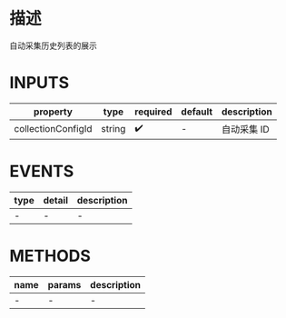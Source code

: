 [//]: # "business-bricks/auto-collection/collection-history-list.ts"

# 描述

自动采集历史列表的展示

# INPUTS

| property           | type   | required | default | description |
| ------------------ | ------ | -------- | ------- | ----------- |
| collectionConfigId | string | ✔️       | -       | 自动采集 ID |

# EVENTS

| type | detail | description |
| ---- | ------ | ----------- |
| -    | -      | -           |

# METHODS

| name | params | description |
| ---- | ------ | ----------- |
| -    | -      | -           |

